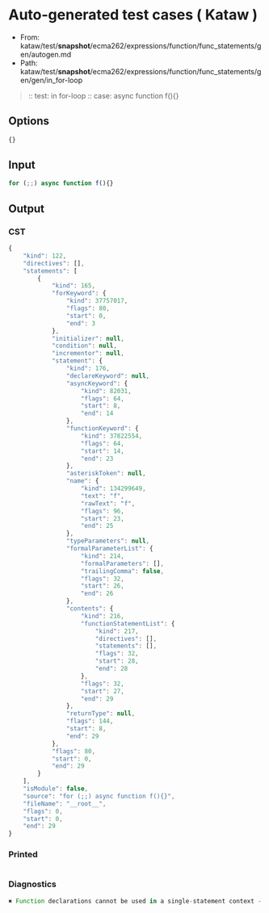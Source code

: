 # Auto-generated test cases ( Kataw )
- From: kataw/test/__snapshot__/ecma262/expressions/function/func_statements/gen/autogen.md
- Path: kataw/test/__snapshot__/ecma262/expressions/function/func_statements/gen/gen/in_for-loop
> :: test: in for-loop
> :: case: async function f(){}
## Options

`````js
{}
`````
## Input

`````js
for (;;) async function f(){}
`````
## Output

### CST

```javascript
{
    "kind": 122,
    "directives": [],
    "statements": [
        {
            "kind": 165,
            "forKeyword": {
                "kind": 37757017,
                "flags": 80,
                "start": 0,
                "end": 3
            },
            "initializer": null,
            "condition": null,
            "incrementor": null,
            "statement": {
                "kind": 176,
                "declareKeyword": null,
                "asyncKeyword": {
                    "kind": 82031,
                    "flags": 64,
                    "start": 8,
                    "end": 14
                },
                "functionKeyword": {
                    "kind": 37822554,
                    "flags": 64,
                    "start": 14,
                    "end": 23
                },
                "asteriskToken": null,
                "name": {
                    "kind": 134299649,
                    "text": "f",
                    "rawText": "f",
                    "flags": 96,
                    "start": 23,
                    "end": 25
                },
                "typeParameters": null,
                "formalParameterList": {
                    "kind": 214,
                    "formalParameters": [],
                    "trailingComma": false,
                    "flags": 32,
                    "start": 26,
                    "end": 26
                },
                "contents": {
                    "kind": 216,
                    "functionStatementList": {
                        "kind": 217,
                        "directives": [],
                        "statements": [],
                        "flags": 32,
                        "start": 28,
                        "end": 28
                    },
                    "flags": 32,
                    "start": 27,
                    "end": 29
                },
                "returnType": null,
                "flags": 144,
                "start": 8,
                "end": 29
            },
            "flags": 80,
            "start": 0,
            "end": 29
        }
    ],
    "isModule": false,
    "source": "for (;;) async function f(){}",
    "fileName": "__root__",
    "flags": 0,
    "start": 0,
    "end": 29
}
```

### Printed

```javascript

```

### Diagnostics

```javascript
✖ Function declarations cannot be used in a single-statement context - start: 8, end: 14

```

